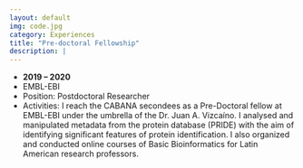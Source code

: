 ```yaml
---
layout: default
img: code.jpg
category: Experiences
title: "Pre-doctoral Fellowship"
description: |
---
```


* __2019 – 2020__
* EMBL-EBI
* Position: Postdoctoral Researcher
* Activities: I reach the CABANA secondees as a Pre-Doctoral fellow at EMBL-EBI under the umbrella of the Dr. Juan A. Vizcaı́no. I analysed and manipulated metadata from the protein database (PRIDE) with the aim of identifying significant features of protein identification. I also organized and conducted online courses of Basic Bioinformatics for Latin American research professors.
